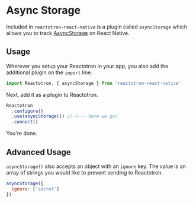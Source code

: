<!-- UPDATE  -->
# Async Storage

Included in `reactotron-react-native` is a plugin called `asyncStorage` which allows you to track [AsyncStorage](https://facebook.github.io/react-native/docs/asyncstorage.html) on React Native.

## Usage

Wherever you setup your Reactotron in your app, you also add the additional plugin on the `import` line.

```js
import Reactotron, { asyncStorage } from 'reactotron-react-native'
```

Next, add it as a plugin to Reactotron.

```js
Reactotron
  .configure()
  .use(asyncStorage()) // <--- here we go!
  .connect()
```

You're done.

## Advanced Usage

`asyncStorage()` also accepts an object with an `ignore` key.  The value is an array of strings you would like to prevent sending to Reactotron.

```js
asyncStorage({
  ignore: ['secret']
})
```
